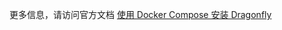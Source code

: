 
更多信息，请访问官方文档 [使用 Docker Compose 安装 Dragonfly](https://d7y.io/zh/docs/getting-started/quick-start/docker-compose/)
